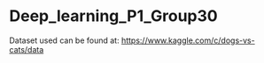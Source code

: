 # Deep_learning_P1_Group30

Dataset used can be found at: https://www.kaggle.com/c/dogs-vs-cats/data
